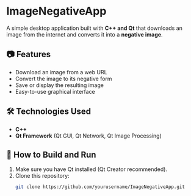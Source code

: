 # ImageNegativeApp

A simple desktop application built with **C++ and Qt** that downloads an image from the internet and converts it into a **negative image**.

## 📷 Features

- Download an image from a web URL
- Convert the image to its negative form
- Save or display the resulting image
- Easy-to-use graphical interface

## 🛠️ Technologies Used

- **C++**
- **Qt Framework** (Qt GUI, Qt Network, Qt Image Processing)

## 🚀 How to Build and Run

1. Make sure you have Qt installed (Qt Creator recommended).
2. Clone this repository:
   ```bash
   git clone https://github.com/yourusername/ImageNegativeApp.git

